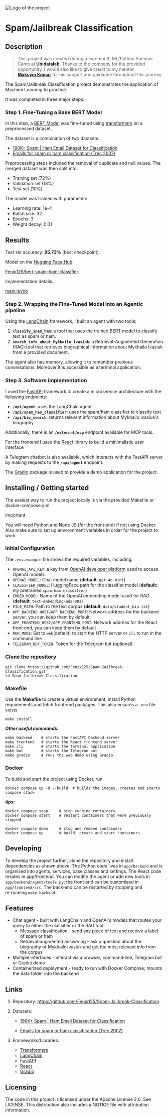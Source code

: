 ![Logo of the project](app/frontend/src/assets/robot_classifier_img_2.png)

# Spam/Jailbreak Classification

## Description

> This project was created during a two‑month ML/Python Summer Camp at **[Unidatalab](https://unidatalab.com)**.
> Thanks to the company for the provided opportunity. I would also like to give credit to
> my mentor **[Maksym Komar](https://www.linkedin.com/in/maksym-komar/)** for his support and guidance throughout this journey.

The Spam/Jailbreak Classification project demonstrates the application of Machine Learning to practice.

It was completed in three major steps:

### Step 1. Fine-Tuning a Base BERT Model

In this step, a [BERT Model](https://huggingface.co/google-bert/bert-base-uncased) was fine-tuned using [transformers](https://huggingface.co/docs/transformers/index) on a preprocessed dataset.

The dataset is a combination of two datasets:

-   [190K+ Spam | Ham Email Dataset for Classification](https://www.kaggle.com/datasets/meruvulikith/190k-spam-ham-email-dataset-for-classification)
-   [Emails for spam or ham classification (Trec 2007)](https://www.kaggle.com/datasets/bayes2003/emails-for-spam-or-ham-classification-trec-2007)

Preprocessing steps included the removal of duplicate and null values. The merged dataset was then split into:

-   Training set (72%)
-   Validation set (18%)
-   Test set (10%)

The model was trained with parameters:

-   Learning rate: 1e-4
-   Batch size: 32
-   Epochs: 3
-   Weight decay: 0.01

## Results

Test set accuracy: **95.73%** (best checkpoint).

Model on the [Hugging Face Hub](https://huggingface.co):

[Fenix125/bert-spam-ham-classifier](https://huggingface.co/Fenix125/bert-spam-ham-classifier)

Implementation details:

[main.ipynb](https://github.com/Fenix125/Spam-Jailbreak-Classification/blob/e89342adc6d0c2020755ad06c9192c72b178166b/main.ipynb)

### Step 2. Wrapping the Fine-Tuned Model into an Agentic pipeline

Using the [LangChain](https://www.langchain.com) framework, I built an agent with two tools:

1. **`classify_spam_ham`**: a tool that uses the trained BERT model to classify text as spam or ham.
2. **`search_info_about_Mykhailo_Ivasiuk`**: a Retrieval-Augmented Generation (RAG) tool that retrieves biographical information about Mykhailo Ivasiuk from a provided document.

The agent also has memory, allowing it to remember previous conversations. Moreover it is accessible as a terminal application.

### Step 3. Software implementation

I used the [FastAPI](https://fastapi.tiangolo.com) framework to create a microservice architecture with the following endpoints:

-   **`/api/agent`**: uses the LangChain agent
-   **`/api/spam_ham_classifier`**: uses the spam/ham classifier to classify text
-   **`/api/bio_search`**: returns relevant information about Mykhailo Ivasiuk's biography.

Additionally, there is an **`/external/mcp`** endpoint available for MCP tools.

For the frontend I used the [React](https://react.dev) library to build a minimalistic user interface

A Telegram chatbot is also available, which interacts with the FastAPI server by making requests to the **`/api/agent`** endpoint.

The [Gradio](https://www.gradio.app) package is used to provide a demo application for the project.

## Installing / Getting started

The easiest way to run the project locally is via the provided Makefile or docker-compose.yml.

> [!IMPORTANT]
> You will need Python and Node JS (for the front‑end) if not using Docker.
> Also make sure to set up envoronment variables in order for the project to work.

### Initial Configuration

The `.env.example` file shows the required variables, including:

-   `OPENAI_API_KEY`: a key from [OpenAI developer platform](https://platform.openai.com/docs/overview) used to access OpenAI models.
-   `OPENAI_MODEL`: Chat model name (**default**: `gpt-4o-mini`)
-   `CLASSIFIER_MODEL`: HuggingFace path for the classifier model (**default:**: my pretrained `spam-ham-classifier`)
-   `EMBED_MODEL`: Name of the OpenAI embedding model used for RAG (**default**: `text-embedding-ada-002`)
-   `FILE_PATH`: Path to the text corpus (**default**: `data/student_bio.txt`)
-   `APP_BACKEND_HOST/APP_BACKEND_PORT`: Network address for the backend server, you can keep them by default
-   `APP_FRONTEND_HOST/APP_FRONTEND_PORT`: Network address for the React front‑end, you can keep them by default
-   `RUN_MODE`: Set to `web`(default) to start the HTTP server or `cli` to run in the command line
-   `TELEGRAM_BOT_TOKEN`: Token for the Telegram bot (optional)

### Clone the repository

```shell
git clone https://github.com/Fenix125/Spam-Jailbreak-Classification.git
cd Spam-Jailbreak-Classification
```

### Makefile

Use the **Makefile** to create a virtual environment, install Python requirements and fetch front‑end packages.
This also ensures a `.env` file exists

```shell
make install
```

**_Other useful commands:_**

```shell
make backend    # starts the FastAPI backend server
make frontend   # starts the React frontend server
make cli        # starts the terminal application
make bot        # starts the Telegram bot
make gradio     # runs the web demo using Gradio
```

### Docker

To build and start the project using Docker, run:

```shell
docker compose up -d --build  # builds the images, creates and starts compose stack
```

**_tips:_**

```shell
docker compose stop     # stop running containers
docker compose start    # restart containers that were previously stopped

docker compose down     # stop and remove containers
docker compose up       # build, create and start containers
```

## Developing

To develop the project further, clone the repository and install dependencies as shown above. The Python code lives in `app/backend` and is organised into agents, services, base classes and settings. The React code resides in app/frontend. You can modify the agent or add new tools in `app/backend/agent/tools.py`; the front‑end can be customised in `app/frontend/src`. The back‑end can be restarted by stopping and re‑running `make backend`.

## Features

-   Chat agent - built with LangChain and OpenAI's models that routes your query to either the classifier or the RAG tool
    -   Message classification - send any piece of text and receive a label of spam or ham
    -   Retrieval‑augmented answering – ask a question about the biography of Mykhailo Ivasiuk and get the most
        relevant info from the corpus
-   Multiple interfaces - interact via a browser, command‑line, Telegram bot or Gradio demo
-   Containerized deployment - ready to run with Docker Compose; mounts the data folder into the backend

## Links

1.  Repository: https://github.com/Fenix125/Spam-Jailbreak-Classification
2.  Datasets:

    -   [190K+ Spam | Ham Email Dataset for Classification](https://www.kaggle.com/datasets/meruvulikith/190k-spam-ham-email-dataset-for-classification)

    -   [Emails for spam or ham classification (Trec 2007)](https://www.kaggle.com/datasets/bayes2003/emails-for-spam-or-ham-classification-trec-2007)

3.  Frameworks/Libraries:
    -   [Transformers](https://huggingface.co/docs/transformers/index)
    -   [LangChain](https://www.langchain.com)
    -   [FastAPI](https://fastapi.tiangolo.com)
    -   [React](https://react.dev)
    -   [Gradio](https://www.gradio.app)

## Licensing

The code in this project is licensed under the Apache License 2.0. See LICENSE.
This distribution also includes a NOTICE file with attribution information.
